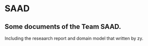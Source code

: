 # SAAD
Some documents of the Team SAAD.
--------------------------------
Including the reseaarch report and domain model that written by zy.
